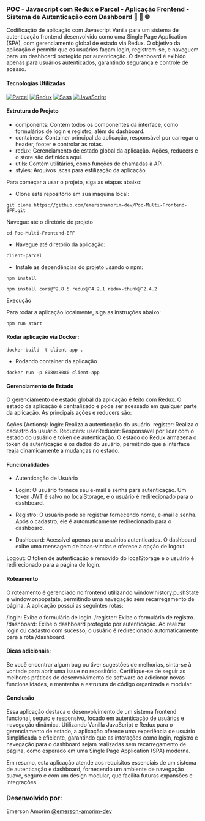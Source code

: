 ### POC - Javascript com Redux e Parcel - Aplicação Frontend - Sistema de Autenticação com Dashboard 🚀 🔄 🌐

Codificação de aplicação com Javascript Vanila para um sistema de autenticação frontend desenvolvido como uma Single Page Application (SPA), com gerenciamento global de estado via Redux. O objetivo da aplicação é permitir que os usuários façam login, registrem-se, e naveguem para um dashboard protegido por autenticação. O dashboard é exibido apenas para usuários autenticados, garantindo segurança e controle de acesso.

#### Tecnologias Utilizadas

[![Parcel](https://img.shields.io/badge/Parcel-Bundler-orange)](https://parceljs.org/)
[![Redux](https://img.shields.io/badge/Redux-State%20Management-blue)](https://redux.js.org/)
[![Sass](https://img.shields.io/badge/Sass-CSS%20Preprocessor-pink)](https://sass-lang.com/)
[![JavaScript](https://img.shields.io/badge/JavaScript-Programming%20Language-yellow)](https://developer.mozilla.org/en-US/docs/Web/JavaScript)



#### Estrutura do Projeto

- components: Contém todos os componentes da interface, como formulários de login e registro, além do dashboard.
- containers: Container principal da aplicação, responsável por carregar o header, footer e controlar as rotas.
- redux: Gerenciamento de estado global da aplicação. Ações, reducers e o store são definidos aqui.
- utils: Contém utilitários, como funções de chamadas à API.
- styles: Arquivos .scss para estilização da aplicação.

Para começar a usar o projeto, siga as etapas abaixo:

- Clone este repositório em sua máquina local:

```
git clone https://github.com/emersonamorim-dev/Poc-Multi-Frontend-BFF.git
```
Navegue até o diretório do projeto

```
cd Poc-Multi-Frontend-BFF
```

- Navegue até diretório da aplicação:
```
client-parcel
```

- Instale as dependências do projeto usando o npm:

```
npm install
```

```
npm install cors@^2.8.5 redux@^4.2.1 redux-thunk@^2.4.2
```


Execução

Para rodar a aplicação localmente, siga as instruções abaixo:
```
npm run start
```

#### Rodar aplicação via Docker:

```
docker build -t client-app .
```

- Rodando container da aplicação
  
```
docker run -p 8080:8080 client-app
```


#### Gerenciamento de Estado

O gerenciamento de estado global da aplicação é feito com Redux. O estado da aplicação é centralizado e pode ser acessado em qualquer parte da aplicação. As principais ações e reducers são:

Ações (Actions):
login: Realiza a autenticação do usuário.
register: Realiza o cadastro do usuário.
Reducers:
userReducer: Responsável por lidar com o estado do usuário e token de autenticação.
O estado do Redux armazena o token de autenticação e os dados do usuário, permitindo que a interface reaja dinamicamente a mudanças no estado.

#### Funcionalidades

- Autenticação de Usuário
- Login: O usuário fornece seu e-mail e senha para autenticação. Um token JWT é salvo no localStorage, e o usuário é redirecionado para o dashboard.

- Registro: O usuário pode se registrar fornecendo nome, e-mail e senha. Após o cadastro, ele é automaticamente redirecionado para o dashboard.

- Dashboard: Acessível apenas para usuários autenticados. O dashboard exibe uma mensagem de boas-vindas e oferece a opção de logout.

Logout: O token de autenticação é removido do localStorage e o usuário é redirecionado para a página de login.


#### Roteamento

O roteamento é gerenciado no frontend utilizando window.history.pushState e window.onpopstate, permitindo uma navegação sem recarregamento de página. A aplicação possui as seguintes rotas:

/login: Exibe o formulário de login.
/register: Exibe o formulário de registro.
/dashboard: Exibe o dashboard protegido por autenticação.
Ao realizar login ou cadastro com sucesso, o usuário é redirecionado automaticamente para a rota /dashboard.


#### Dicas adicionais:

Se você encontrar algum bug ou tiver sugestões de melhorias, sinta-se à vontade para abrir uma issue no repositório.
Certifique-se de seguir as melhores práticas de desenvolvimento de software ao adicionar novas funcionalidades, e mantenha a estrutura de código organizada e modular.

#### Conclusão

Essa aplicação destaca o desenvolvimento de um sistema frontend funcional, seguro e responsivo, focado em autenticação de usuários e navegação dinâmica. Utilizando Vanilla JavaScript e Redux para o gerenciamento de estado, a aplicação oferece uma experiência de usuário simplificada e eficiente, garantindo que as interações como login, registro e navegação para o dashboard sejam realizadas sem recarregamento de página, como esperado em uma Single Page Application (SPA) moderna.

Em resumo, esta aplicação atende aos requisitos essenciais de um sistema de autenticação e dashboard, fornecendo um ambiente de navegação suave, seguro e com um design modular, que facilita futuras expansões e integrações.

### Desenvolvido por:

Emerson Amorim [@emerson-amorim-dev](https://www.linkedin.com/in/emerson-amorim-dev/)
